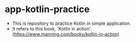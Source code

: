 # app-kotlin-practice

* This is repository to practice Kotlin in simple application.
* It refers to this book, 'Kotlin in action'. (https://www.manning.com/books/kotlin-in-action)